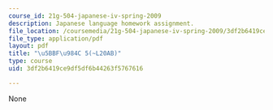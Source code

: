 ```yaml
---
course_id: 21g-504-japanese-iv-spring-2009
description: Japanese language homework assignment.
file_location: /coursemedia/21g-504-japanese-iv-spring-2009/3df2b6419ce9df5df6b44263f5767616_MIT21G_504S09_hw20b.pdf
file_type: application/pdf
layout: pdf
title: "\u5BBF\u984C 5(~L20AB)"
type: course
uid: 3df2b6419ce9df5df6b44263f5767616

---
```

None